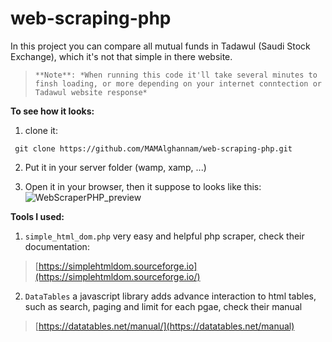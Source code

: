 # web-scraping-php

In this project you can compare all mutual funds in Tadawul (Saudi Stock Exchange), which it's not that simple in there website.

> ``` **Note**: *When running this code it'll take several minutes to finsh loading, or more depending on your internet conntection or Tadawul website response* ```


**To see how it looks:**
1. clone it: 
  ```
   git clone https://github.com/MAMAlghannam/web-scraping-php.git
  ```
2. Put it in your server folder (wamp, xamp, ...)

3. Open it in your browser, then it suppose to looks like this:
    ![WebScraperPHP_preview](https://serving.photos.photobox.com/08730134e179b23829cbf6c404c098d0b64006a1a657fcd93fd9a1b7ffa893718b9ed5dc.jpg)
    

**Tools I used:**
1. ``` simple_html_dom.php ``` very easy and helpful php scraper, check their documentation:
  > [https://simplehtmldom.sourceforge.io](https://simplehtmldom.sourceforge.io/)

2. ``` DataTables ``` a javascript library adds advance interaction to html tables, such as search, paging and limit for each pgae, check their manual
  > [https://datatables.net/manual/](https://datatables.net/manual)
